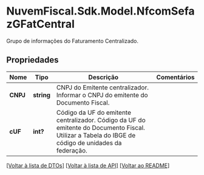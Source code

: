 # NuvemFiscal.Sdk.Model.NfcomSefazGFatCentral
Grupo de informações do Faturamento Centralizado.

## Propriedades

Nome | Tipo | Descrição | Comentários
------------ | ------------- | ------------- | -------------
**CNPJ** | **string** | CNPJ do Emitente centralizador.  Informar o CNPJ do emitente do Documento Fiscal. | 
**cUF** | **int?** | Código da UF do emitente centralizador.  Código da UF do emitente do Documento Fiscal. Utilizar a  Tabela do IBGE de código de unidades da federação. | 

[[Voltar à lista de DTOs]](../README.md#documentation-for-models) [[Voltar à lista de API]](../README.md#documentation-for-api-endpoints) [[Voltar ao README]](../README.md)


